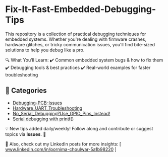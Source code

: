 # Fix-It-Fast-Embedded-Debugging-Tips
This repository is a collection of practical debugging techniques for embedded systems. Whether you're dealing with firmware crashes, hardware glitches, or tricky communication issues, you'll find bite-sized solutions to help you debug like a pro.

🔍 What You’ll Learn:
✔️ Common embedded system bugs & how to fix them
✔️ Debugging tools & best practices
✔️ Real-world examples for faster troubleshooting

## 📂 Categories  
* [ Debugging-PCB-Issues ](https://github.com/Pornima56/Fix-It-Fast-Embedded-Debugging-Tips/tree/main/Debugging-PCB-Issues)
* [ Hardware_UART_Troubleshooting ](https://github.com/Pornima56/Fix-It-Fast-Embedded-Debugging-Tips/tree/main/Hardware_UART_Troubleshooting)
* [ No_Serial_Debugging?Use_GPIO_Pins_Instead! ](https://github.com/Pornima56/Fix-It-Fast-Embedded-Debugging-Tips/tree/main/No_Serial_Debugging%3FUse_GPIO_Pins_Instead!)
* [ Serial debugging with printf() ](https://github.com/ErPournima56/Fix-It-Fast-Embedded-Debugging-Tips/tree/main/Serial%20debugging%20with%20printf())


💡 New tips added daily/weekly!
Follow along and contribute or suggest topics via **Issues**. 🚀 

📢 Also, check out my LinkedIn posts for more insights: [ www.linkedin.com/in/pornima-choulwar-5a1b98220 ]
